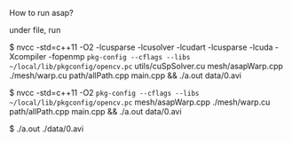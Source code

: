 How to run asap?

under file, run

$ nvcc -std=c++11 -O2 -lcusparse -lcusolver -lcudart -lcusparse -lcuda -Xcompiler -fopenmp `pkg-config --cflags --libs ~/local/lib/pkgconfig/opencv.pc` utils/cuSpSolver.cu mesh/asapWarp.cpp ./mesh/warp.cu path/allPath.cpp main.cpp && ./a.out data/0.avi

$ nvcc -std=c++11 -O2 `pkg-config --cflags --libs ~/local/lib/pkgconfig/opencv.pc` mesh/asapWarp.cpp ./mesh/warp.cu path/allPath.cpp main.cpp && ./a.out data/0.avi

$ ./a.out ./data/0.avi

